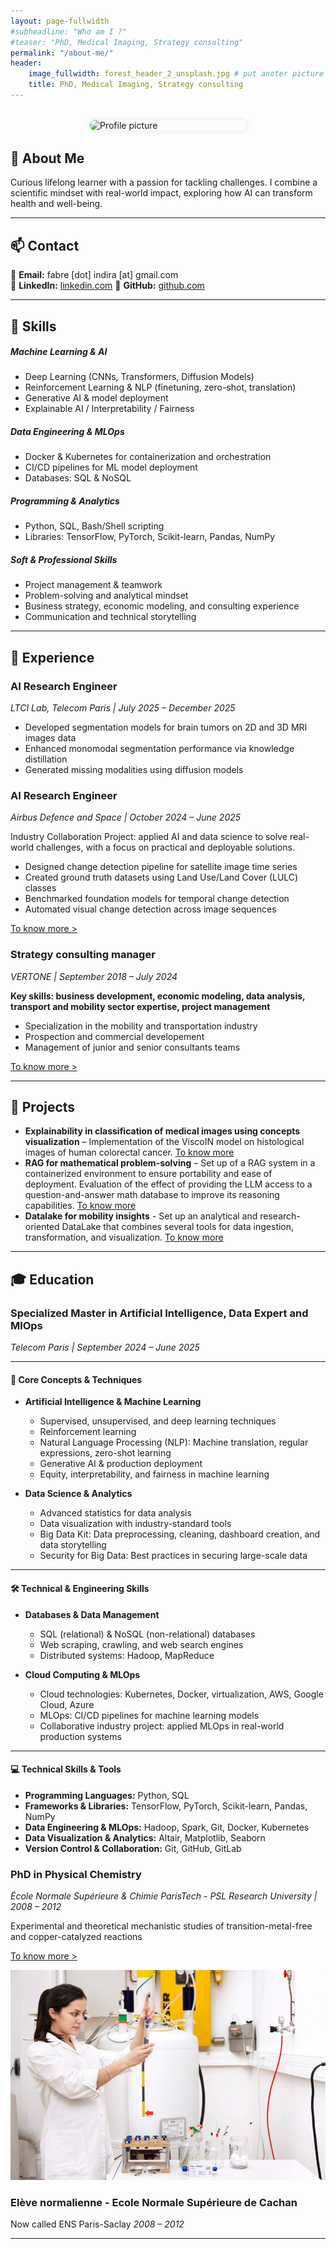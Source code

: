 ```yaml
---
layout: page-fullwidth
#subheadline: "Who am I ?"
#teaser: "PhD, Medical Imaging, Strategy consulting"
permalink: "/about-me/"
header:
    image_fullwidth: forest_header_2_unsplash.jpg # put anoter picture
    title: PhD, Medical Imaging, Strategy consulting
---
```


<div style="display: flex; justify-content: center; align-items: center; margin: 2rem 0;"> 
  <img src="{{ site.url }}/images/photo_if.jpeg" alt="Profile picture" style="width: 250px; border-radius: 8px; box-shadow: 0 0 10px rgba(0,0,0,0.1);">
</div>

## 🧭 About Me

Curious lifelong learner with a passion for tackling challenges. I combine a scientific mindset with real-world impact, exploring how AI can transform health and well-being.

---

## 📫 Contact

📧 **Email:** fabre [dot] indira [at] gmail.com   
💼 **LinkedIn:** [linkedin.com](https://linkedin.com/in/indira-fabre)
🐙 **GitHub:** [github.com](https://github.com/IndiraFa)  


---

## 🧠 Skills

##### Machine Learning & AI
- Deep Learning (CNNs, Transformers, Diffusion Models)
- Reinforcement Learning & NLP (finetuning, zero-shot, translation)
- Generative AI & model deployment
- Explainable AI / Interpretability / Fairness

##### Data Engineering & MLOps
- Docker & Kubernetes for containerization and orchestration
- CI/CD pipelines for ML model deployment
- Databases: SQL & NoSQL

#####  Programming & Analytics
- Python, SQL, Bash/Shell scripting
- Libraries: TensorFlow, PyTorch, Scikit-learn, Pandas, NumPy

#####  Soft & Professional Skills
- Project management & teamwork
- Problem-solving and analytical mindset
- Business strategy, economic modeling, and consulting experience
- Communication and technical storytelling

---

## 💼 Experience

### AI Research Engineer  
*LTCI Lab, Telecom Paris | July 2025 – December 2025*

- Developed segmentation models for brain tumors on 2D and 3D MRI images data
- Enhanced monomodal segmentation performance via knowledge distillation
- Generated missing modalities using diffusion models

### AI Research Engineer  
*Airbus Defence and Space | October 2024 – June 2025*

Industry Collaboration Project: applied AI and data science to solve real-world challenges, with a focus on practical and deployable solutions.  

- Designed change detection pipeline for satellite image time series
- Created ground truth datasets using Land Use/Land Cover (LULC) classes
- Benchmarked foundation models for temporal change detection
- Automated visual change detection across image sequences

[To know more >](/projects/satellite-images-change-detection/)

### Strategy consulting manager 
*VERTONE | September 2018 – July 2024*

**Key skills: business development, economic modeling, data analysis, transport and mobility sector expertise, project management**

- Specialization in the mobility and transportation industry
- Prospection and commercial developement
- Management of junior and senior consultants teams

[To know more >](/strategy-consulting/)

---

## 📁 Projects

- **Explainability in classification of medical images using concepts visualization** – Implementation of the ViscoIN model on histological images of human colorectal cancer. [To know more](https://github.com/IndiraFa/XAI_medical_images_viscoin)
- **RAG for mathematical problem-solving** – Set up of a RAG system in a containerized environment to ensure portability and ease of deployment. Evaluation of the effect of providing the LLM access to a question-and-answer math database to improve its reasoning capabilities. [To know more](/projects/rag-math-problem-solver/)
- **Datalake for mobility insights** - Set up an analytical and research-oriented DataLake that combines several tools for data ingestion, transformation, and visualization. [To know more](/projects/datalake/)

---

## 🎓 Education

### **Specialized Master in Artificial Intelligence, Data Expert and MlOps** 
*Telecom Paris | September 2024 – June 2025*

---

#### 📘 Core Concepts & Techniques
- **Artificial Intelligence & Machine Learning**
  - Supervised, unsupervised, and deep learning techniques
  - Reinforcement learning
  - Natural Language Processing (NLP): Machine translation, regular expressions, zero-shot learning
  - Generative AI & production deployment
  - Equity, interpretability, and fairness in machine learning

- **Data Science & Analytics**
  - Advanced statistics for data analysis
  - Data visualization with industry-standard tools
  - Big Data Kit: Data preprocessing, cleaning, dashboard creation, and data storytelling
  - Security for Big Data: Best practices in securing large-scale data


---

#### 🛠️ Technical & Engineering Skills
- **Databases & Data Management**
  - SQL (relational) & NoSQL (non-relational) databases  
  - Web scraping, crawling, and web search engines  
  - Distributed systems: Hadoop, MapReduce  

- **Cloud Computing & MLOps**
  - Cloud technologies: Kubernetes, Docker, virtualization, AWS, Google Cloud, Azure  
  - MLOps: CI/CD pipelines for machine learning models  
  - Collaborative industry project: applied MLOps in real-world production systems  

---


#### 💻 Technical Skills & Tools
- **Programming Languages:** Python, SQL  
- **Frameworks & Libraries:** TensorFlow, PyTorch, Scikit-learn, Pandas, NumPy  
- **Data Engineering & MLOps:** Hadoop, Spark, Git, Docker, Kubernetes  
- **Data Visualization & Analytics:** Altair, Matplotlib, Seaborn  
- **Version Control & Collaboration:** Git, GitHub, GitLab  


### **PhD in Physical Chemistry**  
*École Normale Supérieure & Chimie ParisTech - PSL Research University | 2008 – 2012*

Experimental and theoretical mechanistic studies of transition-metal-free and copper-catalyzed reactions


[To know more >](/early-works)



![Indira Fabre](/images/loreal_if.jpg)

### **Elève normalienne - Ecole Normale Supérieure de Cachan**  
Now called ENS Paris-Saclay
*2008 – 2012*


---
